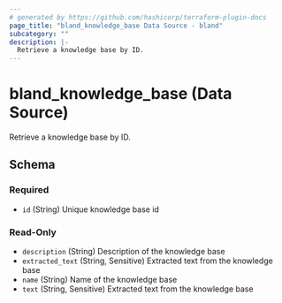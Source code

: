 ```yaml
---
# generated by https://github.com/hashicorp/terraform-plugin-docs
page_title: "bland_knowledge_base Data Source - bland"
subcategory: ""
description: |-
  Retrieve a knowledge base by ID.
---
```


# bland_knowledge_base (Data Source)

Retrieve a knowledge base by ID.



<!-- schema generated by tfplugindocs -->
## Schema

### Required

- `id` (String) Unique knowledge base id

### Read-Only

- `description` (String) Description of the knowledge base
- `extracted_text` (String, Sensitive) Extracted text from the knowledge base
- `name` (String) Name of the knowledge base
- `text` (String, Sensitive) Extracted text from the knowledge base
